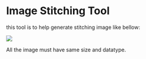 # Image Stitching Tool

this tool is to help generate stitching image like bellow:


![](https://i.imgur.com/AptRXKa.jpg)

All the image must have same size and datatype.

